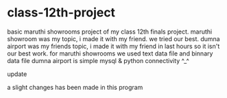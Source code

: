 # class-12th-project
basic maruthi showrooms project of my class 12th finals project.
maruthi showroom was my topic, i made it with my friend. we tried our best.
dumna airport was my friends topic, i made it with my friend in last hours so it isn't our best work.
for maruthi showrooms we used text data file and binnary data file
dumna airport is simple mysql & python connectivity 
^_^


update

a slight changes has been made in this program
